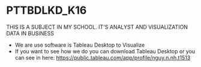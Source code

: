 # PTTBDLKD_K16
THIS IS A SUBJECT IN MY SCHOOL. IT'S ANALYST AND VISUALIZATION DATA IN BUSINESS
- We are use software is Tableau Desktop to Visualize
- If you want to see how we do you can download Tableau Desktop or you can see in here: https://public.tableau.com/app/profile/nguy.n.nh.t1513
